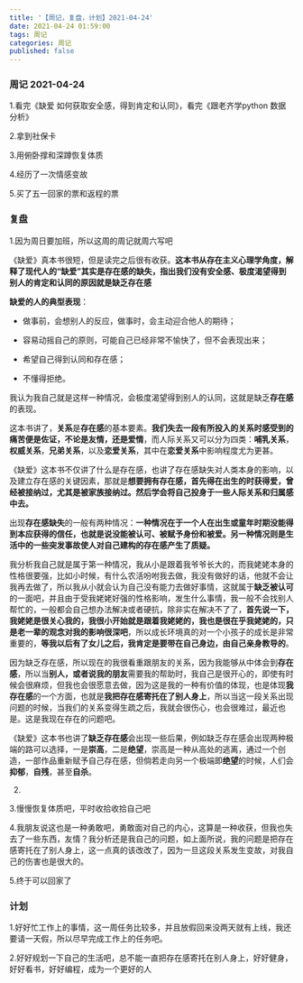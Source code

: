 ```yaml
---
title: '【周记，复盘，计划】2021-04-24'
date: 2021-04-24 01:59:00
tags: 周记
categories: 周记
published: false
---
```


### 周记 2021-04-24

1.看完《缺爱 如何获取安全感，得到肯定和认同》，看完《跟老齐学python 数据分析》

2.拿到社保卡

3.用俯卧撑和深蹲恢复体质

4.经历了一次情感变故

5.买了五一回家的票和返程的票

### 复盘
1.因为周日要加班，所以这周的周记就周六写吧

《缺爱》真本书很短，但是读完之后很有收获。**这本书从存在主义心理学角度，解释了现代人的“缺爱”其实是存在感的缺失，指出我们没有安全感、极度渴望得到别人的肯定和认同的原因就是缺乏存在感**

**缺爱的人的典型表现**：

* 做事前，会想别人的反应，做事时，会主动迎合他人的期待；

* 容易动摇自己的原则，可能自己已经非常不愉快了，但不会表现出来；

* 希望自己得到认同和存在感；

* 不懂得拒绝。

我认为我自己就是这样一种情况，会极度渴望得到别人的认同，这就是缺乏**存在感**的表现。

这本书讲了，**关系**是**存在感**的基本要素。**我们失去一段有所投入的关系时感受到的痛苦便是佐证，不论是友情，还是爱情**，而人际关系又可以分为四类：**哺乳关系**，**权威关系**，**兄弟关系**，以及**恋爱关系**，其中在**恋爱关系**中影响程度尤为更甚。

《缺爱》这本书不仅讲了什么是存在感，也讲了存在感缺失对人类本身的影响，以及建立存在感的关键因素，那就是**想要拥有存在感，首先得在出生的时获得爱，曾经被接纳过，尤其是被家族接纳过。然后学会将自己投身于一些人际关系和归属感中去。**

出现**存在感缺失**的一般有两种情况：**一种情况在于一个人在出生或童年时期没能得到本应获得的信任，也就是说没能被认可、被赋予身份和被爱。另一种情况则是生活中的一些突发事故使人对自己建构的存在感产生了质疑。**

我分析我自己就是属于第一种情况，我从小是跟着我爷爷长大的，而我姥姥本身的性格很要强，比如小时候，有什么农活吩咐我去做，我没有做好的话，他就不会让我再去做了，所以我从小就会认为自己没有能力去做好事情，这就属于**缺乏被认可**的一面吧，并且由于受我姥姥好强的性格影响，发生什么事情，我一般不会找别人帮忙的，一般都会自己想办法解决或者硬抗，除非实在解决不了了，**首先说一下，我姥姥是很关心我的，我很小开始就是跟着我姥姥的，我也是很在乎我姥姥的，只是老一辈的观念对我的影响很深吧**，所以成长环境真的对一个小孩子的成长是非常重要的，**等我以后有了女儿之后，我肯定是要带在自己身边，由自己亲身教导的**。

因为缺乏存在感，所以现在的我很看重跟朋友的关系，因为我能够从中体会到**存在感**，所以当**别人，或者说我的朋友**需要我的帮助时，我自己是很开心的，即使有时候会很麻烦，但我也会很愿意去做，因为这是我的一种有价值的体现，也是体现**我存在感**的一个方面，也就是**我把存在感寄托在了别人身上**，所以当这一段关系出现问题的时候，当我们的关系变得生疏之后，我就会很伤心，也会很难过，最近也是。这是我现在存在的问题吧。

《缺爱》这本书也讲了**缺乏存在感**会出现一些后果，例如缺乏存在感会出现两种极端的路可以选择，一是**崇高**，二是**绝望**，崇高是一种从高处的逃离，通过一个创造，一部作品重新赋予自己存在感，但倘若走向另一个极端即**绝望**的时候，人们会**抑郁**，**自残**，甚至**自杀**。

2.

3.慢慢恢复体质吧，平时收拾收拾自己吧

4.我朋友说这也是一种勇敢吧，勇敢面对自己的内心，这算是一种收获，但我也失去了一些东西，友情？我分析还是我自己的问题，如上面所说，我的问题是把存在感寄托在了别人身上，这一点真的该改改了，因为一旦这段关系发生变故，对我自己的伤害也是很大的。

5.终于可以回家了

### 计划

1.好好忙工作上的事情，这一周任务比较多，并且放假回来没两天就有上线，我还要请一天假，所以尽早完成工作上的任务吧。

2.好好规划一下自己的生活吧，总不能一直把存在感寄托在别人身上，好好健身，好好看书，好好编程，成为一个更好的人